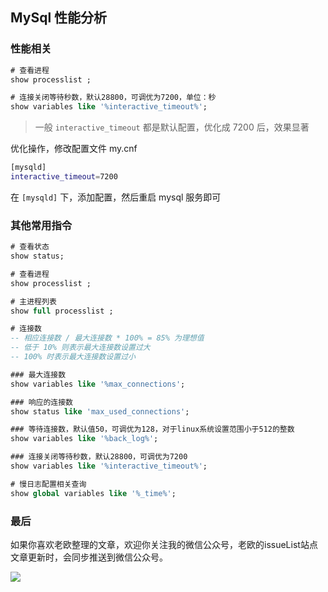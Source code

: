 ## MySql 性能分析 <!-- {docsify-ignore} -->

### 性能相关
```sql
# 查看进程
show processlist ;

# 连接关闭等待秒数，默认28800，可调优为7200，单位：秒
show variables like '%interactive_timeout%';
```
> 一般 `interactive_timeout` 都是默认配置，优化成 7200 后，效果显著

优化操作，修改配置文件 my.cnf
```bash
[mysqld]
interactive_timeout=7200
```
在 `[mysqld]` 下，添加配置，然后重启 mysql 服务即可


### 其他常用指令
```sql
# 查看状态
show status;

# 查看进程
show processlist ;

# 主进程列表
show full processlist ;

# 连接数
-- 相应连接数 / 最大连接数 * 100% = 85% 为理想值
-- 低于 10% 则表示最大连接数设置过大
-- 100% 时表示最大连接数设置过小

### 最大连接数
show variables like '%max_connections';

### 响应的连接数
show status like 'max_used_connections';

### 等待连接数，默认值50，可调优为128，对于linux系统设置范围小于512的整数
show variables like '%back_log%';

### 连接关闭等待秒数，默认28800，可调优为7200
show variables like '%interactive_timeout%';

# 慢日志配置相关查询
show global variables like '%_time%';
```


### 最后 <!--{docsify-ignore}-->
如果你喜欢老欧整理的文章，欢迎你关注我的微信公众号，老欧的issueList站点文章更新时，会同步推送到微信公众号。

![](https://bruce.bugmakers.club/assets/wechat-subscribe-qr.jpg)